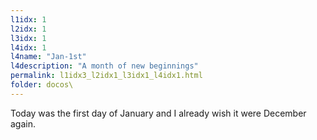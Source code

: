 ```yaml
---
l1idx: 1
l2idx: 1
l3idx: 1
l4idx: 1
l4name: "Jan-1st"
l4description: "A month of new beginnings"
permalink: l1idx3_l2idx1_l3idx1_l4idx1.html
folder: docos\
---
```


Today was the first day of January and I already wish it were December again.